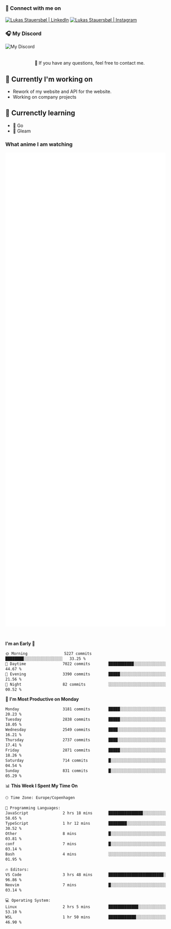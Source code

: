 ### 🔗 Connect with me on
<a href="https://www.instagram.com/lukas_stauersbol" target="_blank"><img align="center" src="https://raw.githubusercontent.com/stauersbol/stauersbol/main/images/instagram.svg" alt="Lukas Stauersbøl | LinkedIn" width="30px"/></a>
<a href="https://www.linkedin.com/in/lukas-stauersbol/" target="_blank"><img align="center" src="https://raw.githubusercontent.com/stauersbol/stauersbol/main/images/linkedin.svg" alt="Lukas Stauersbøl | Instagram" width="30px"/></a>

<p align="center">
 <h3>🎧 My Discord</h3>
 <img align="left" height="55px" src="https://discord.c99.nl/widget/theme-2/147806323323568128.png" alt="My Discord" />
</p>

<br/>
<br/>
<br/>
💬 If you have any questions, feel free to contact me.

## 🔭 Currently I'm working on
- Rework of my website and API for the website.
- Working on company projects
 
## 🌱 Currenctly learning
- 💙 Go
- 💜 Gleam

### What anime I am watching
<a href="https://anilist.co/user/slashiy/" align="center"><img align="center" width="500px" src="metrics.plugin.personal.anilist.svg" /></a>

<br/>

<!--START_SECTION:waka-->
**I'm an Early 🐤** 

```text
🌞 Morning                5227 commits        ████████░░░░░░░░░░░░░░░░░   33.25 % 
🌆 Daytime                7022 commits        ███████████░░░░░░░░░░░░░░   44.67 % 
🌃 Evening                3390 commits        █████░░░░░░░░░░░░░░░░░░░░   21.56 % 
🌙 Night                  82 commits          ░░░░░░░░░░░░░░░░░░░░░░░░░   00.52 % 
```
📅 **I'm Most Productive on Monday** 

```text
Monday                   3181 commits        █████░░░░░░░░░░░░░░░░░░░░   20.23 % 
Tuesday                  2838 commits        █████░░░░░░░░░░░░░░░░░░░░   18.05 % 
Wednesday                2549 commits        ████░░░░░░░░░░░░░░░░░░░░░   16.21 % 
Thursday                 2737 commits        ████░░░░░░░░░░░░░░░░░░░░░   17.41 % 
Friday                   2871 commits        █████░░░░░░░░░░░░░░░░░░░░   18.26 % 
Saturday                 714 commits         █░░░░░░░░░░░░░░░░░░░░░░░░   04.54 % 
Sunday                   831 commits         █░░░░░░░░░░░░░░░░░░░░░░░░   05.29 % 
```


📊 **This Week I Spent My Time On** 

```text
🕑︎ Time Zone: Europe/Copenhagen

💬 Programming Languages: 
JavaScript               2 hrs 18 mins       ███████████████░░░░░░░░░░   58.65 % 
TypeScript               1 hr 12 mins        ████████░░░░░░░░░░░░░░░░░   30.52 % 
Other                    8 mins              █░░░░░░░░░░░░░░░░░░░░░░░░   03.81 % 
conf                     7 mins              █░░░░░░░░░░░░░░░░░░░░░░░░   03.14 % 
Bash                     4 mins              ░░░░░░░░░░░░░░░░░░░░░░░░░   01.95 % 

🔥 Editors: 
VS Code                  3 hrs 48 mins       ████████████████████████░   96.86 % 
Neovim                   7 mins              █░░░░░░░░░░░░░░░░░░░░░░░░   03.14 % 

💻 Operating System: 
Linux                    2 hrs 5 mins        █████████████░░░░░░░░░░░░   53.10 % 
WSL                      1 hr 50 mins        ████████████░░░░░░░░░░░░░   46.90 % 
```


<!--END_SECTION:waka-->
